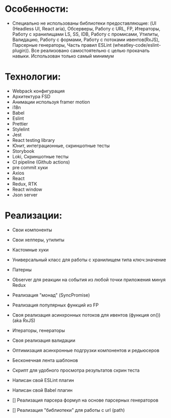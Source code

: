 # Особенности:

- Специально не использованы библиотеки предоставляющие:
  (UI (Headless UI, React aria), Обсерверы, Работу с URL, FP, Итераторы, Работу с хранилищами LS, SS, IDB,
  Работу с промисами, Утилиты, Валидацию, Работу с формами, Работу с потоками ивентов(RxJS),
  Парсерные генераторы, Часть правил ESLint (wheatley-code/eslint-plugin)).
  Все реализовано самостоятельно с целью прокачать навыки.
  Использован только самый минимум

# Технологии:

- Webpack конфигурация
- Архитектура FSD
- Анимации используя framer motion
- i18n
- Babel
- Eslint
- Prettier
- Stylelint
- Jest
- React testing library
- Юнит, интеграционные, скриншотные тесты
- Storybook
- Loki, Скриншотные тесты
- CI pipeline (Github actions)
- pre commit хуки
- Axios
- React
- Redux, RTK
- React window
- Json server

# Реализации:

- Свои компоненты
- Свои хелперы, утилиты
- Кастомные хуки
- Универсальный класс для работы с хранилищем типа ключ:значение
- Патерны
- Observer для реакции на события из любой точки приложения минуя Redux
- Реализация "монад" (SyncPromise)
- Реализация популярных функций из FP
- Своя реализация асинхронных потоков для ивентов (функция on())(aka RxJS)
- Итераторы, генераторы
- Своя реализация валидации
- Оптимизация асинхронные подгрузки компонентов и редьюсеров
- Бесконечная лента шаблонов
- Скрипт для удобного просмотра результатов скрин теста
- Написан свой ESLint плагин
- Написан свой Babel плагин

- [] Реализация парсера формул на основе парсерных генераторов
- [] Реализация "библиотеки" для работы с url (path)
